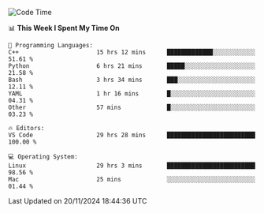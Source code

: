 
<!--START_SECTION:waka-->
![Code Time](http://img.shields.io/badge/Code%20Time-2%2C783%20hrs%2054%20mins-blue)

📊 **This Week I Spent My Time On** 

```text
💬 Programming Languages: 
C++                      15 hrs 12 mins      █████████████░░░░░░░░░░░░   51.61 % 
Python                   6 hrs 21 mins       █████░░░░░░░░░░░░░░░░░░░░   21.58 % 
Bash                     3 hrs 34 mins       ███░░░░░░░░░░░░░░░░░░░░░░   12.11 % 
YAML                     1 hr 16 mins        █░░░░░░░░░░░░░░░░░░░░░░░░   04.31 % 
Other                    57 mins             █░░░░░░░░░░░░░░░░░░░░░░░░   03.23 % 

🔥 Editors: 
VS Code                  29 hrs 28 mins      █████████████████████████   100.00 % 

💻 Operating System: 
Linux                    29 hrs 3 mins       █████████████████████████   98.56 % 
Mac                      25 mins             ░░░░░░░░░░░░░░░░░░░░░░░░░   01.44 % 
```


 Last Updated on 20/11/2024 18:44:36 UTC
<!--END_SECTION:waka-->

